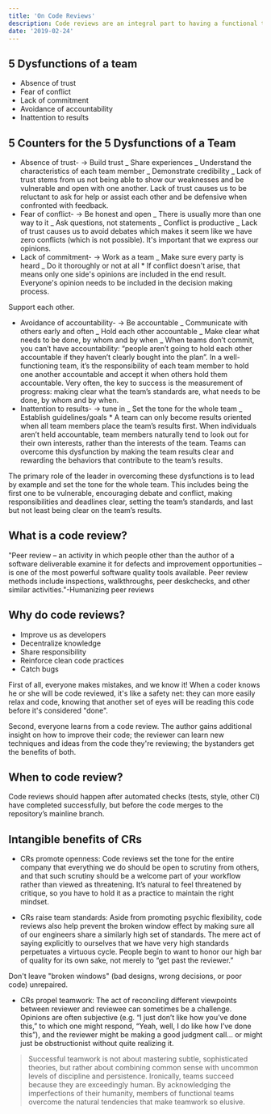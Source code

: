 ```yaml
---
title: 'On Code Reviews'
description: Code reviews are an integral part to having a functional team
date: '2019-02-24'
---
```


## 5 Dysfunctions of a team

- Absence of trust
- Fear of conflict
- Lack of commitment
- Avoidance of accountability
- Inattention to results

## 5 Counters for the 5 Dysfunctions of a Team

- Absence of trust- -> Build trust
  _ Share experiences
  _ Understand the characteristics of each team member
  _ Demonstrate credibility
  _ Lack of trust stems from us not being able to show our weaknesses and be vulnerable and open with one another.
  Lack of trust causes us to be reluctant to ask for help or assist each other and be defensive when confronted with feedback.
- Fear of conflict- -> Be honest and open
  _ There is usually more than one way to it
  _ Ask questions, not statements
  _ Conflict is productive
  _ Lack of trust causes us to avoid debates which makes it seem like we have zero conflicts (which is not possible). It's important that we express our opinions.
- Lack of commitment- -> Work as a team
  _ Make sure every party is heard
  _ Do it thoroughly or not at all \* If conflict doesn't arise, that means only one side's opinions are included in the end result. Everyone's opinion needs to be included in the decision making process.

Support each other.

- Avoidance of accountability- -> Be accountable
  _ Communicate with others early and often
  _ Hold each other accountable
  _ Make clear what needs to be done, by whom and by when
  _ When teams don’t commit, you can’t have accountability: “people aren’t going to hold each other accountable if they haven’t clearly bought into the plan”. In a well-functioning team, it’s the responsibility of each team member to hold one another accountable and accept it when others hold them accountable. Very often, the key to success is the measurement of progress: making clear what the team’s standards are, what needs to be done, by whom and by when.
- Inattention to results- -> tune in
  _ Set the tone for the whole team
  _ Establish guidelines/goals \* A team can only become results oriented when all team members place the team’s results first. When individuals aren’t held accountable, team members naturally tend to look out for their own interests, rather than the interests of the team. Teams can overcome this dysfunction by making the team results clear and rewarding the behaviors that contribute to the team’s results.

The primary role of the leader in overcoming these dysfunctions is to lead by example and set the tone for the whole team. This includes being the first one to be vulnerable, encouraging debate and conflict, making responsibilities and deadlines clear, setting the team’s standards, and last but not least being clear on the team’s results.

## What is a code review?

"Peer review – an activity in which people other than the author of a software deliverable examine it for defects and improvement opportunities – is one of the most powerful software quality tools available. Peer review methods include inspections, walkthroughs, peer deskchecks, and other similar activities."-Humanizing peer reviews

## Why do code reviews?

- Improve us as developers
- Decentralize knowledge
- Share responsibility
- Reinforce clean code practices
- Catch bugs

First of all, everyone makes mistakes, and we know it! When a coder knows he or she will be code reviewed, it's like a safety net: they can more easily relax and code, knowing that another set of eyes will be reading this code before it's considered "done".

Second, everyone learns from a code review. The author gains additional insight on how to improve their code; the reviewer can learn new techniques and ideas from the code they're reviewing; the bystanders get the benefits of both.

## When to code review?

Code reviews should happen after automated checks (tests, style, other CI) have completed successfully, but before the code merges to the repository’s mainline branch.

## Intangible benefits of CRs

- CRs promote openness: Code reviews set the tone for the entire company that everything we do should be open to scrutiny from others, and that such scrutiny should be a welcome part of your workflow rather than viewed as threatening. It’s natural to feel threatened by critique, so you have to hold it as a practice to maintain the right mindset.

- CRs raise team standards: Aside from promoting psychic flexibility, code reviews also help prevent the broken window effect by making sure all of our engineers share a similarly high set of standards. The mere act of saying explicitly to ourselves that we have very high standards perpetuates a virtuous cycle. People begin to want to honor our high bar of quality for its own sake, not merely to “get past the reviewer.”

Don't leave "broken windows" (bad designs, wrong decisions, or poor code) unrepaired.

- CRs propel teamwork: The act of reconciling different viewpoints between reviewer and reviewee can sometimes be a challenge. Opinions are often subjective (e.g. “I just don’t like how you’ve done this,” to which one might respond, “Yeah, well, I do like how I’ve done this”), and the reviewer might be making a good judgment call… or might just be obstructionist without quite realizing it.

> Successful teamwork is not about mastering subtle, sophisticated theories, but rather about combining common sense with uncommon levels of discipline and persistence. Ironically, teams succeed because they are exceedingly human. By acknowledging the imperfections of their humanity, members of functional teams overcome the natural tendencies that make teamwork so elusive.
